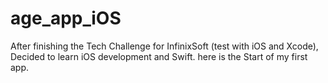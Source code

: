 # age_app_iOS

After finishing the Tech Challenge for InfinixSoft (test with iOS and Xcode), Decided to learn iOS development and Swift. 
here is the Start of my first app. 
